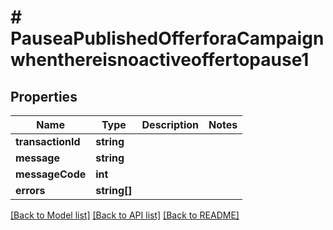 # # PauseaPublishedOfferforaCampaignwhenthereisnoactiveoffertopause1

## Properties

Name | Type | Description | Notes
------------ | ------------- | ------------- | -------------
**transactionId** | **string** |  |
**message** | **string** |  |
**messageCode** | **int** |  |
**errors** | **string[]** |  |

[[Back to Model list]](../../README.md#models) [[Back to API list]](../../README.md#endpoints) [[Back to README]](../../README.md)
